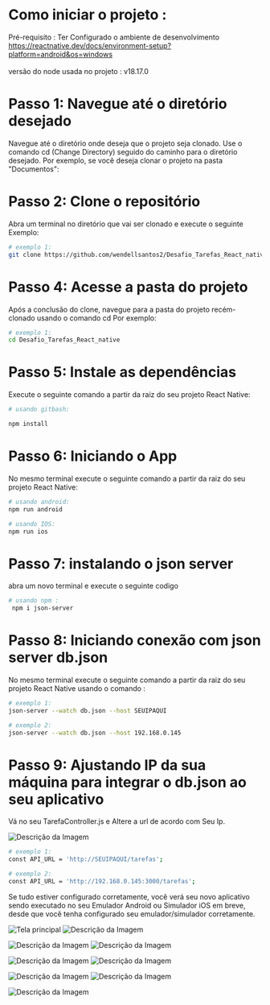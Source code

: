 # Como iniciar o projeto :
Pré-requisito : Ter Configurado o ambiente de desenvolvimento https://reactnative.dev/docs/environment-setup?platform=android&os=windows
</br>
</br>
versão do node usada no projeto : v18.17.0
# Passo 1: Navegue até o diretório desejado

Navegue até o diretório onde deseja que o projeto seja clonado. Use o comando cd (Change Directory) seguido do caminho para o diretório desejado. Por exemplo, se você deseja clonar o projeto na pasta "Documentos":

# Passo 2: Clone o repositório
 
Abra um terminal no diretório que vai ser clonado e execute o seguinte Exemplo:
```bash
# exemplo 1:
git clone https://github.com/wendellsantos2/Desafio_Tarefas_React_native.git
```
# Passo 4: Acesse a pasta do projeto
Após a conclusão do clone, navegue para a pasta do projeto recém-clonado usando o comando cd Por exemplo:
```bash
# exemplo 1:
cd Desafio_Tarefas_React_native
```
# Passo 5: Instale as dependências
Execute o seguinte comando a partir da raiz do seu projeto React Native:

```bash 
# usando gitbash:

npm install 
```
# Passo 6: Iniciando o App
No mesmo terminal execute o seguinte comando a partir da raiz do seu projeto React Native:

```bash
# usando android:
npm run android

# usando IOS:
npm run ios
 ```

# Passo 7: instalando o json server
abra um novo terminal e execute o seguinte codigo
```bash
# usando npm :
 npm i json-server
 ```
# Passo 8: Iniciando conexão com json server db.json

No mesmo terminal execute o seguinte comando a partir da raiz do seu projeto React Native usando o comando :

```bash
# exemplo 1:
json-server --watch db.json --host SEUIPAQUI

# exemplo 2:
json-server --watch db.json --host 192.168.0.145  
 ```


 # Passo 9: Ajustando IP da sua máquina para integrar o db.json ao seu aplicativo 


Vá no seu TarefaController.js e Altere a url de acordo com Seu Ip.

  ![Descrição da Imagem](imagens_projeto/10.png)


  ```bash
# exemplo 1:
const API_URL = 'http://SEUIPAQUI/tarefas';

# exemplo 2:
const API_URL = 'http://192.168.0.145:3000/tarefas';

 ```

Se tudo estiver configurado corretamente, você verá seu novo aplicativo sendo executado no seu Emulador Android ou Simulador iOS em breve, desde que você tenha configurado seu emulador/simulador corretamente.


![Tela principal](imagens_projeto/1.png)
![Descrição da Imagem](imagens_projeto/2.png)

 
![Descrição da Imagem](imagens_projeto/3.png)
![Descrição da Imagem](imagens_projeto/4.png)
 
 

![Descrição da Imagem](imagens_projeto/5.png)
![Descrição da Imagem](imagens_projeto/6.png)

![Descrição da Imagem](imagens_projeto/7.png)
![Descrição da Imagem](imagens_projeto/8.png)

![Descrição da Imagem](imagens_projeto/9.png)

